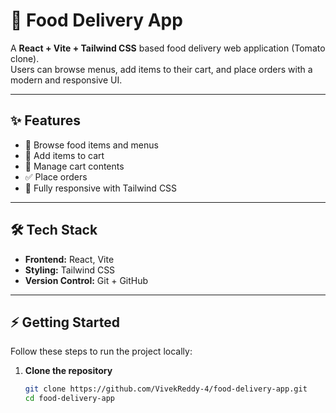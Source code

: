 # 🍅 Food Delivery App

A **React + Vite + Tailwind CSS** based food delivery web application (Tomato clone).  
Users can browse menus, add items to their cart, and place orders with a modern and responsive UI.

---

## ✨ Features

- 📖 Browse food items and menus  
- 🛒 Add items to cart  
- 🧾 Manage cart contents  
- ✅ Place orders  
- 📱 Fully responsive with Tailwind CSS  

---

## 🛠️ Tech Stack

- **Frontend:** React, Vite  
- **Styling:** Tailwind CSS  
- **Version Control:** Git + GitHub  

---

## ⚡ Getting Started

Follow these steps to run the project locally:

1. **Clone the repository**
   ```bash
   git clone https://github.com/VivekReddy-4/food-delivery-app.git
   cd food-delivery-app
